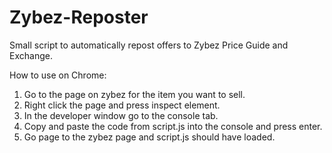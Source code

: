 # Zybez-Reposter
Small script to automatically repost offers to Zybez Price Guide and Exchange.

How to use on Chrome:
1. Go to the page on zybez for the item you want to sell.<br>
2. Right click the page and press inspect element.<br>
3. In the developer window go to the console tab.<br>
4. Copy and paste the code from script.js into the console and press enter.<br>
5. Go page to the zybez page and script.js should have loaded.
